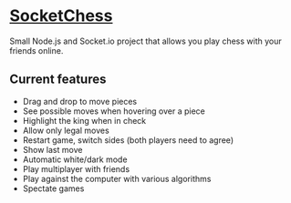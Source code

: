 # [SocketChess](https://chess.fratorgano.me/)
Small Node.js and Socket.io project that allows you play chess with your friends online. <br/>

## Current features
* Drag and drop to move pieces
* See possible moves when hovering over a piece
* Highlight the king when in check
* Allow only legal moves
* Restart game, switch sides (both players need to agree)
* Show last move
* Automatic white/dark mode
* Play multiplayer with friends
* Play against the computer with various algorithms
* Spectate games
